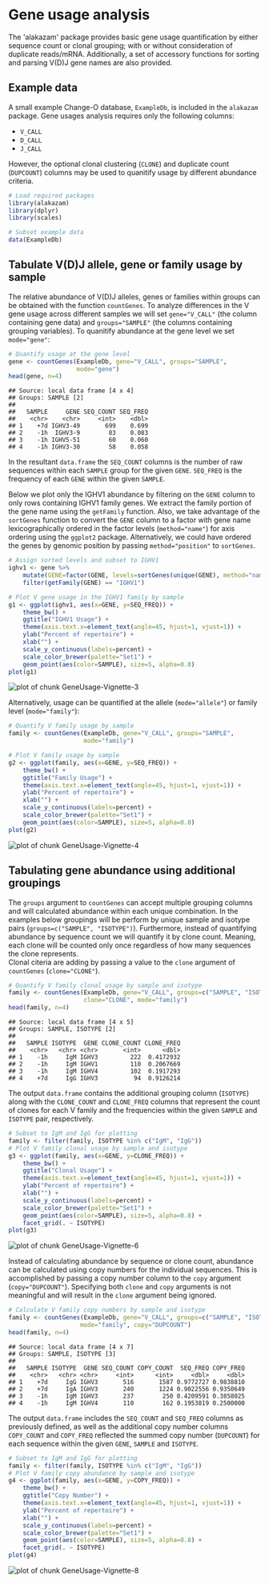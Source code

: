 Gene usage analysis
====================


The 'alakazam' package provides basic gene usage quantification by either sequence count 
or clonal grouping; with or without consideration of duplicate reads/mRNA. Additionally, 
a set of accessory functions for sorting and parsing V(D)J gene names 
are also provided.

## Example data

A small example Change-O database, `ExampleDb`, is included in the `alakazam` package. 
Gene usages analysis requires only the following columns:

* `V_CALL`
* `D_CALL`
* `J_CALL`

However, the optional clonal clustering (`CLONE`) and duplicate count (`DUPCOUNT`) 
columns may be used to quanitify usage by different abundance criteria.


```r
# Load required packages
library(alakazam)
library(dplyr)
library(scales)

# Subset example data
data(ExampleDb)
```

## Tabulate V(D)J allele, gene or family usage by sample

The relative abundance of V(D)J alleles, genes or families within groups can be obtained 
with the function `countGenes`. To analyze differences in the V gene usage across 
different samples we will set `gene="V_CALL"` (the column containing gene data) and 
`groups="SAMPLE"` (the columns containing grouping variables). To quanitify abundance at
the gene level we set `mode="gene"`:


```r
# Quantify usage at the gene level
gene <- countGenes(ExampleDb, gene="V_CALL", groups="SAMPLE", 
                   mode="gene")
head(gene, n=4)
```

```
## Source: local data frame [4 x 4]
## Groups: SAMPLE [2]
## 
##   SAMPLE     GENE SEQ_COUNT SEQ_FREQ
##    <chr>    <chr>     <int>    <dbl>
## 1    +7d IGHV3-49       699    0.699
## 2    -1h  IGHV3-9        83    0.083
## 3    -1h IGHV5-51        60    0.060
## 4    -1h IGHV3-30        58    0.058
```

In the resultant `data.frame` the `SEQ_COUNT` columns is the number of raw sequences within each `SAMPLE` 
group for the given `GENE`. `SEQ_FREQ` is the frequency of each `GENE` within the given `SAMPLE`.

Below we plot only the IGHV1 abundance by filtering on the `GENE` column to only rows 
containing IGHV1 family genes. We extract the family portion of the gene name using the 
`getFamily` function. Also, we take advantage of the `sortGenes` function to convert the 
`GENE` column to a factor with gene name lexicographically ordered in the factor levels 
(`method="name"`) for axis ordering using the `ggplot2` package. Alternatively, we could have 
ordered the genes by genomic position by passing `method="position"` to `sortGenes`.


```r
# Assign sorted levels and subset to IGHV1
ighv1 <- gene %>%
    mutate(GENE=factor(GENE, levels=sortGenes(unique(GENE), method="name"))) %>%
    filter(getFamily(GENE) == "IGHV1")

# Plot V gene usage in the IGHV1 family by sample
g1 <- ggplot(ighv1, aes(x=GENE, y=SEQ_FREQ)) +
    theme_bw() +
    ggtitle("IGHV1 Usage") +
    theme(axis.text.x=element_text(angle=45, hjust=1, vjust=1)) +
    ylab("Percent of repertoire") +
    xlab("") +
    scale_y_continuous(labels=percent) +
    scale_color_brewer(palette="Set1") +
    geom_point(aes(color=SAMPLE), size=5, alpha=0.8)
plot(g1)
```

![plot of chunk GeneUsage-Vignette-3](figure/GeneUsage-Vignette-3-1.png)

Alternatively, usage can be quantified at the allele (`mode="allele"`) or 
family level (`mode="family"`):


```r
# Quantify V family usage by sample
family <- countGenes(ExampleDb, gene="V_CALL", groups="SAMPLE", 
                     mode="family")

# Plot V family usage by sample
g2 <- ggplot(family, aes(x=GENE, y=SEQ_FREQ)) +
    theme_bw() +
    ggtitle("Family Usage") +
    theme(axis.text.x=element_text(angle=45, hjust=1, vjust=1)) +
    ylab("Percent of repertoire") +
    xlab("") +
    scale_y_continuous(labels=percent) +
    scale_color_brewer(palette="Set1") +
    geom_point(aes(color=SAMPLE), size=5, alpha=0.8)
plot(g2)
```

![plot of chunk GeneUsage-Vignette-4](figure/GeneUsage-Vignette-4-1.png)


## Tabulating gene abundance using additional groupings

The `groups` argument to `countGenes` can accept multiple grouping columns and
will calculated abundance within each unique combination. In the examples below
groupings will be perform by unique sample and isotype pairs 
(`groups=c("SAMPLE", "ISOTYPE")`). Furthermore, instead of quantifying abundance
by sequence count we will quantify it by clone count. Meaning, each clone will
be counted only once regardless of how many sequences the clone represents.  
Clonal citeria are adding by passing a value to the `clone` argument of `countGenes`
(`clone="CLONE"`).


```r
# Quantify V family clonal usage by sample and isotype
family <- countGenes(ExampleDb, gene="V_CALL", groups=c("SAMPLE", "ISOTYPE"), 
                     clone="CLONE", mode="family")
head(family, n=4)
```

```
## Source: local data frame [4 x 5]
## Groups: SAMPLE, ISOTYPE [2]
## 
##   SAMPLE ISOTYPE  GENE CLONE_COUNT CLONE_FREQ
##    <chr>   <chr> <chr>       <int>      <dbl>
## 1    -1h     IgM IGHV3         222  0.4172932
## 2    -1h     IgM IGHV1         110  0.2067669
## 3    -1h     IgM IGHV4         102  0.1917293
## 4    +7d     IgG IGHV3          94  0.9126214
```

The output `data.frame` contains the additional grouping column (`ISOTYPE`) along with the 
`CLONE_COUNT` and `CLONE_FREQ` columns that represent the count of clones for each V family 
and the frequencies within the given `SAMPLE` and `ISOTYPE` pair, respectively.


```r
# Subset to IgM and IgG for plotting
family <- filter(family, ISOTYPE %in% c("IgM", "IgG"))
# Plot V family clonal usage by sample and isotype
g3 <- ggplot(family, aes(x=GENE, y=CLONE_FREQ)) +
    theme_bw() +
    ggtitle("Clonal Usage") +
    theme(axis.text.x=element_text(angle=45, hjust=1, vjust=1)) +
    ylab("Percent of repertoire") +
    xlab("") +
    scale_y_continuous(labels=percent) +
    scale_color_brewer(palette="Set1") +
    geom_point(aes(color=SAMPLE), size=5, alpha=0.8) +
    facet_grid(. ~ ISOTYPE)
plot(g3)
```

![plot of chunk GeneUsage-Vignette-6](figure/GeneUsage-Vignette-6-1.png)

Instead of calculating abundance by sequence or clone count, abundance can be calculated
using copy numbers for the individual sequences.  This is accomplished by passing
a copy number column to the `copy` argument (`copy="DUPCOUNT"`). Specifying both
`clone` and `copy` arguments is not meaningful and will result in the `clone` argument
being ignored.


```r
# Calculate V family copy numbers by sample and isotype
family <- countGenes(ExampleDb, gene="V_CALL", groups=c("SAMPLE", "ISOTYPE"), 
                    mode="family", copy="DUPCOUNT")
head(family, n=4)
```

```
## Source: local data frame [4 x 7]
## Groups: SAMPLE, ISOTYPE [3]
## 
##   SAMPLE ISOTYPE  GENE SEQ_COUNT COPY_COUNT  SEQ_FREQ COPY_FREQ
##    <chr>   <chr> <chr>     <int>      <int>     <dbl>     <dbl>
## 1    +7d     IgG IGHV3       516       1587 0.9772727 0.9838810
## 2    +7d     IgA IGHV3       240       1224 0.9022556 0.9350649
## 3    -1h     IgM IGHV3       237        250 0.4209591 0.3858025
## 4    -1h     IgM IGHV4       110        162 0.1953819 0.2500000
```

The output `data.frame` includes the `SEQ_COUNT` and `SEQ_FREQ` columns as previously defined, 
as well as the additional copy number columns `COPY_COUNT` and `COPY_FREQ` reflected the summed 
copy number (`DUPCOUNT`) for each sequence within the given `GENE`, `SAMPLE` and `ISOTYPE`.


```r
# Subset to IgM and IgG for plotting
family <- filter(family, ISOTYPE %in% c("IgM", "IgG"))
# Plot V family copy abundance by sample and isotype
g4 <- ggplot(family, aes(x=GENE, y=COPY_FREQ)) +
    theme_bw() +
    ggtitle("Copy Number") +
    theme(axis.text.x=element_text(angle=45, hjust=1, vjust=1)) +
    ylab("Percent of repertoire") +
    xlab("") +
    scale_y_continuous(labels=percent) +
    scale_color_brewer(palette="Set1") +
    geom_point(aes(color=SAMPLE), size=5, alpha=0.8) +
    facet_grid(. ~ ISOTYPE)
plot(g4)
```

![plot of chunk GeneUsage-Vignette-8](figure/GeneUsage-Vignette-8-1.png)
